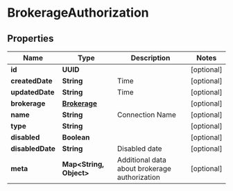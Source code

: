 

# BrokerageAuthorization


## Properties

| Name | Type | Description | Notes |
|------------ | ------------- | ------------- | -------------|
|**id** | **UUID** |  |  [optional] |
|**createdDate** | **String** | Time |  [optional] |
|**updatedDate** | **String** | Time |  [optional] |
|**brokerage** | [**Brokerage**](Brokerage.md) |  |  [optional] |
|**name** | **String** | Connection Name |  [optional] |
|**type** | **String** |  |  [optional] |
|**disabled** | **Boolean** |  |  [optional] |
|**disabledDate** | **String** | Disabled date |  [optional] |
|**meta** | **Map&lt;String, Object&gt;** | Additional data about brokerage authorization |  [optional] |



